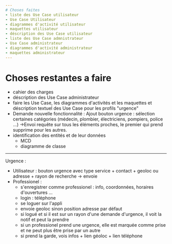 ```yaml
---
# Choses faites
- liste des Use Case utilisateur
- Use Case Utilisateur
- diagrammes d'activité utilisateur
- maquettes utilisateur
- déscription des Use Case utilisateur
- liste des Use Case admnistrateur
- Use Case administrateur
- diagrammes d'activité administrateur
- maquettes administrateur
---
```

# Choses restantes a faire
- cahier des charges
- déscription des Use Case administrateur
- faire les Use Case, les diagrammes d'activités et les maquettes et déscription textuel des Use Case pour les profils "urgence"
- Demande nouvelle fonctionnalité : Ajout bouton urgence : sélection certaines catégories (médecin, plombier, électriciens, pompiers, police ...) ->Envoi requête sur tous les éléments proches, le premier qui prend supprime pour les autres.
- identification des entités et de leur données
	- MCD
	- diagramme de classe

---

Urgence :
- Utilisateur : bouton urgence avec type service + contact + geoloc ou adresse + rayon de recherche -> envoie
- Professionel : 
	- s'enregistrer comme professionel : info, coordonnées, horaires d'ouvertures ...
	- login : téléphone
	- se loguer sur l'appli
	- envoie geoloc sinon position adresse par défaut
	- si logué et si il est sur un rayon d'une demande d'urgence, il voit la notif et peut la prendre
	- si un professionel prend une urgence, elle est marquée comme prise et ne peut plus être prise par un autre
	- si prend la garde, vois infos + lien géoloc + lien téléphone
